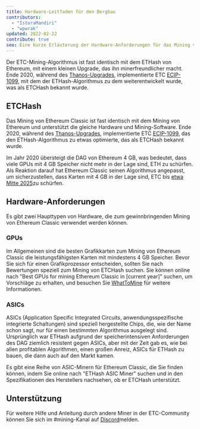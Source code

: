 ```yaml
---
title: Hardware-Leitfaden für den Bergbau
contributors:
  - "IstoraMandiri"
  - "wpwrak"
updated: 2022-02-22
contribute: true
seo: Eine kurze Erläuterung der Hardware-Anforderungen für das Mining von Ethereum Classic, einschließlich ETHash vs. ETCHash, SHA3, GPUs und ASICs.
---
```


Der ETC-Mining-Algorithmus ist fast identisch mit dem ETHash von Ethereum, mit einem kleinen Upgrade, das ihn minerfreundlicher macht. Ende 2020, während des [Thanos-Upgrades](/blog/2020-11-27-thanos-hard-fork-upgrade), implementierte ETC [ECIP-1099](https://ecips.ethereumclassic.org/ECIPs/ecip-1099), mit dem der ETHash-Algorithmus zu dem weiterentwickelt wurde, was als ETCHash bekannt wurde.

## ETCHash

Das Mining von Ethereum Classic ist fast identisch mit dem Mining von Ethereum und unterstützt die gleiche Hardware und Mining-Software. Ende 2020, während des [Thanos-Upgrades](/blog/2020-11-27-thanos-hard-fork-upgrade), implementierte ETC [ECIP-1099](https://ecips.ethereumclassic.org/ECIPs/ecip-1099), das den ETHash-Algorithmus zu etwas optimierte, das als ETCHash bekannt wurde.

Im Jahr 2020 übersteigt die DAG von Ethereum 4 GB, was bedeutet, dass viele GPUs mit 4 GB Speicher nicht mehr in der Lage sind, ETH zu schürfen. Als Reaktion darauf hat Ethereum Classic seinen Algorithmus angepasst, um sicherzustellen, dass Karten mit 4 GB in der Lage sind, ETC bis [etwa Mitte 2025](https://minerstat.com/dag-size-calculator)zu schürfen.

## Hardware-Anforderungen

Es gibt zwei Haupttypen von Hardware, die zum gewinnbringenden Mining von Ethereum Classic verwendet werden können.

### GPUs

Im Allgemeinen sind die besten Grafikkarten zum Mining von Ethereum Classic die leistungsfähigsten Karten mit mindestens 4 GB Speicher. Bevor Sie sich für einen Grafikprozessor entscheiden, sollten Sie nach Bewertungen speziell zum Mining von ETCHash suchen. Sie können online nach "Best GPUs for mining Ethereum Classic in [current year]" suchen, um Vorschläge zu erhalten, und besuchen Sie [WhatToMine](https://whattomine.com/coins?e4g=true) für weitere Informationen.

### ASICs

ASICs (Application Specific Integrated Circuits, anwendungsspezifische integrierte Schaltungen) sind speziell hergestellte Chips, die, wie der Name schon sagt, nur für einen bestimmten Algorithmus ausgelegt sind. Ursprünglich war ETHash aufgrund der speicherintensiven Anforderungen des DAG ziemlich resistent gegen ASICs, aber mit der Zeit gab es, wie bei allen profitablen Algorithmen, einen großen Anreiz, ASICs für ETHash zu bauen, die dann auch auf den Markt kamen.

Es gibt eine Reihe von ASIC-Minern für Ethereum Classic, die Sie finden können, indem Sie online nach "ETHash ASIC Miner" suchen und in den Spezifikationen des Herstellers nachsehen, ob er ETCHash unterstützt.

## Unterstützung

Für weitere Hilfe und Anleitung durch andere Miner in der ETC-Community können Sie sich im #mining-Kanal auf [Discord](https://ethereumclassic.org/discord)melden.
